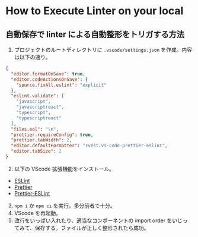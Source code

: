 # How to Execute Linter on your local

## 自動保存で linter による自動整形をトリガする方法
1. プロジェクトのルートディレクトリに `.vscode/settings.json` を作成。内容は以下の通り。
```json
{
  "editor.formatOnSave": true,
  "editor.codeActionsOnSave": {
    "source.fixAll.eslint": "explicit"
  },
  "eslint.validate": [
    "javascript",
    "javascriptreact",
    "typescript",
    "typescriptreact"
  ],
  "files.eol": "\n",
  "prettier.requireConfig": true,
  "prettier.tabWidth": 2,
  "editor.defaultFormatter": "rvest.vs-code-prettier-eslint",
  "editor.tabSize": 2
}
```
2. 以下の VScode 拡張機能をインストール。
  - [ESLint](https://marketplace.visualstudio.com/items?itemName=dbaeumer.vscode-eslint)
  - [Prettier](https://marketplace.visualstudio.com/items?itemName=esbenp.prettier-vscode)
  - [Prettier-ESLint](https://marketplace.visualstudio.com/items?itemName=rvest.vs-code-prettier-eslint)
3. `npm i` か `npm ci` を実行。多分前者で十分。
4. VScode を再起動。
5. 改行をいっぱい入れたり、適当なコンポーネントの import order をいじってみて、保存する。ファイルが正しく整形されたら成功。
